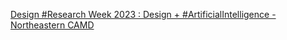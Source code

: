 [Design #Research Week 2023 : Design + #ArtificialIntelligence - Northeastern CAMD](https://qi.tc/qi/112240)